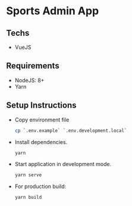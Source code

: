 # Sports Admin App

## Techs

* VueJS

## Requirements

* NodeJS: 8+
* Yarn

## Setup Instructions

* Copy environment file

  ```bash
  cp `.env.example` `.env.development.local`
  ```

* Install dependencies.

  ```bash
  yarn
  ```

* Start application in development mode.

  ```bash
  yarn serve
  ```

* For production build:

  ```bash
  yarn build
  ```
